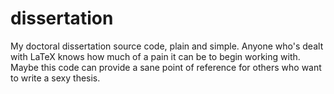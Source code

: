 
# dissertation

My doctoral dissertation source code, plain and simple. Anyone who's dealt
with LaTeX knows how much of a pain it can be to begin working with. Maybe
this code can provide a sane point of reference for others who want to
write a sexy thesis.

